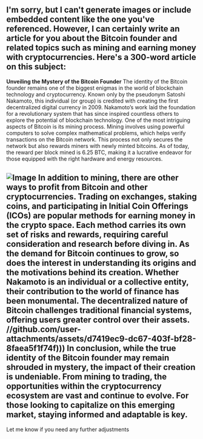 I'm sorry, but I can't generate images or include embedded content like the one you've referenced. However, I can certainly write an article for you about the Bitcoin founder and related topics such as mining and earning money with cryptocurrencies. Here's a 300-word article on this subject:
---
**Unveiling the Mystery of the Bitcoin Founder**
The identity of the Bitcoin founder remains one of the biggest enigmas in the world of blockchain technology and cryptocurrency. Known only by the pseudonym Satoshi Nakamoto, this individual (or group) is credited with creating the first decentralized digital currency in 2009. Nakamoto’s work laid the foundation for a revolutionary system that has since inspired countless others to explore the potential of blockchain technology.
One of the most intriguing aspects of Bitcoin is its mining process. Mining involves using powerful computers to solve complex mathematical problems, which helps verify transactions on the Bitcoin network. This process not only secures the network but also rewards miners with newly minted bitcoins. As of today, the reward per block mined is 6.25 BTC, making it a lucrative endeavor for those equipped with the right hardware and energy resources.

![Image](https://github.com/user-attachments/assets/d7419ec9-dc67-403f-bf28-8faea5f1f74f)
In addition to mining, there are other ways to profit from Bitcoin and other cryptocurrencies. Trading on exchanges, staking coins, and participating in Initial Coin Offerings (ICOs) are popular methods for earning money in the crypto space. Each method carries its own set of risks and rewards, requiring careful consideration and research before diving in.
As the demand for Bitcoin continues to grow, so does the interest in understanding its origins and the motivations behind its creation. Whether Nakamoto is an individual or a collective entity, their contribution to the world of finance has been monumental. The decentralized nature of Bitcoin challenges traditional financial systems, offering users greater control over their assets.
 //github.com/user-attachments/assets/d7419ec9-dc67-403f-bf28-8faea5f1f74f)))
In conclusion, while the true identity of the Bitcoin founder may remain shrouded in mystery, the impact of their creation is undeniable. From mining to trading, the opportunities within the cryptocurrency ecosystem are vast and continue to evolve. For those looking to capitalize on this emerging market, staying informed and adaptable is key.
--- 
Let me know if you need any further adjustments

